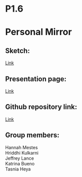 # P1.6

# Personal Mirror

## Sketch:
[Link](https://xd.adobe.com/view/703a7ae8-0687-4a09-45dd-cbd31300578d-060b/)

## Presentation page:
[Link](https://hannahmestes.github.io/P1.6/)

## Github repository link:
[Link](https://github.com/hannahmestes/P1.6)

## Group members:
Hannah Mestes <br />
Hriddhi Kulkarni <br />
Jeffrey Lance <br />
Katrina Bueno <br />
Tasnia Heya <br />
